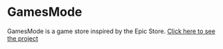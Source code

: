 # GamesMode
GamesMode is a game store inspired by the Epic Store.
[Click here to see the project](https://toghrulhajiyev.github.io/GamesMode/)
